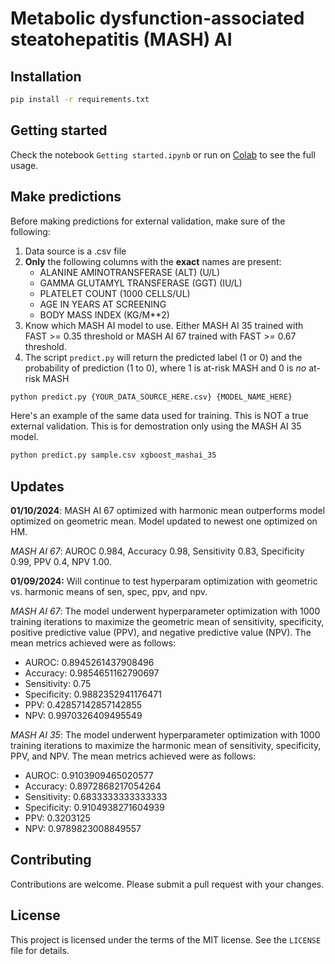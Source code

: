 # Metabolic dysfunction-associated steatohepatitis (MASH) AI

## Installation
```bash
pip install -r requirements.txt
```

## Getting started
Check the notebook `Getting started.ipynb` or run on [Colab](https://colab.research.google.com/drive/1y8CcnN_y9dkk6OqZjRIsbEoEmuayYJFW?usp=sharing) to see the full usage. 

## Make predictions
Before making predictions for external validation, make sure of the following:
1. Data source is a .csv file
2. **Only** the following columns with the **exact** names are present:
   - ALANINE AMINOTRANSFERASE (ALT) (U/L)
   - GAMMA GLUTAMYL TRANSFERASE (GGT) (IU/L)
   - PLATELET COUNT (1000 CELLS/UL)
   - AGE IN YEARS AT SCREENING
   - BODY MASS INDEX (KG/M**2)
3. Know which MASH AI model to use. Either MASH AI 35 trained with FAST >= 0.35 threshold or MASH AI 67 trained with FAST >= 0.67 threshold. 
4. The script `predict.py` will return the predicted label (1 or 0) and the probability of prediction (1 to 0), where 1 is at-risk MASH and 0 is *no* at-risk MASH

```bash
python predict.py {YOUR_DATA_SOURCE_HERE.csv} {MODEL_NAME_HERE}
```
Here's an example of the same data used for training. This is NOT a true external validation. This is for demostration only using the MASH AI 35 model.
```bash
python predict.py sample.csv xgboost_mashai_35
```

## Updates
**01/10/2024**: MASH AI 67 optimized with harmonic mean outperforms model optimized on geometric mean. Model updated to newest one optimized on HM.

*MASH AI 67*: AUROC 0.984, Accuracy 0.98, Sensitivity 0.83, Specificity 0.99, PPV 0.4, NPV 1.00.

**01/09/2024:** Will continue to test hyperparam optimization with geometric vs. harmonic means of sen, spec, ppv, and npv. 

*MASH AI 67*: The model underwent hyperparameter optimization with 1000 training iterations to maximize the geometric mean of sensitivity, specificity, positive predictive value (PPV), and negative predictive value (NPV). The mean metrics achieved were as follows:
   - AUROC: 0.8945261437908496
   - Accuracy: 0.9854651162790697
   - Sensitivity: 0.75
   - Specificity: 0.9882352941176471
   - PPV: 0.42857142857142855
   - NPV: 0.9970326409495549

*MASH AI 35*: The model underwent hyperparameter optimization with 1000 training iterations to maximize the harmonic mean of sensitivity, specificity, PPV, and NPV. The mean metrics achieved were as follows:
   - AUROC: 0.9103909465020577
   - Accuracy: 0.8972868217054264
   - Sensitivity: 0.6833333333333333
   - Specificity: 0.9104938271604939
   - PPV: 0.3203125
   - NPV: 0.9789823008849557

## Contributing
Contributions are welcome. Please submit a pull request with your changes.

## License
This project is licensed under the terms of the MIT license. See the `LICENSE` file for details.